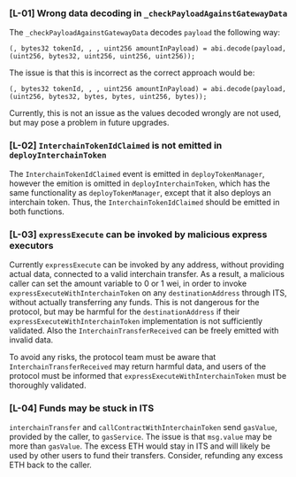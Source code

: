 ### [L-01] Wrong data decoding in `_checkPayloadAgainstGatewayData`

The `_checkPayloadAgainstGatewayData` decodes `payload` the following way:
```solidity
(, bytes32 tokenId, , , uint256 amountInPayload) = abi.decode(payload, (uint256, bytes32, uint256, uint256, uint256));
```

The issue is that this is incorrect as the correct approach would be:
```solidity
(, bytes32 tokenId, , , uint256 amountInPayload) = abi.decode(payload, (uint256, bytes32, bytes, bytes, uint256, bytes));
```

Currently, this is not an issue as the values decoded wrongly are not used, but may pose a problem in future upgrades.

### [L-02] `InterchainTokenIdClaimed` is not emitted in `deployInterchainToken`

The `InterchainTokenIdClaimed` event is emitted in `deployTokenManager`, however the emition is omitted in `deployInterchainToken`, which has the same functionality as `deployTokenManager`, except that it also deploys an interchain token. Thus, the `InterchainTokenIdClaimed` should be emitted in both functions.

### [L-03] `expressExecute` can be invoked by malicious express executors

Currently `expressExecute` can be invoked by any address, without providing actual data, connected to a valid interchain transfer. As a result, a malicious caller can set the amount variable to 0 or 1 wei, in order to invoke `expressExecuteWithInterchainToken` on any `destinationAddress` through ITS, without actually transferring any funds. This is not dangerous for the protocol, but may be harmful for the `destinationAddress` if their `expressExecuteWithInterchainToken` implementation is not sufficiently validated. Also the `InterchainTransferReceived` can be freely emitted with invalid data.

To avoid any risks, the protocol team must be aware that `InterchainTransferReceived` may return harmful data, and users of the protocol must be informed that `expressExecuteWithInterchainToken` must be thoroughly validated.

### [L-04] Funds may be stuck in ITS

`interchainTransfer` and `callContractWithInterchainToken` send `gasValue`, provided by the caller, to `gasService`. The issue is that `msg.value` may be more than `gasValue`. The excess ETH would stay in ITS and will likely be used by other users to fund their transfers.
Consider, refunding any excess ETH back to the caller.
